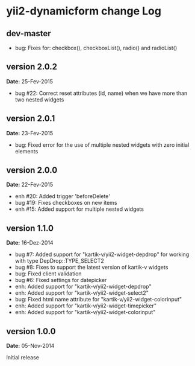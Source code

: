 yii2-dynamicform change Log
===========================

dev-master
----------
- bug: Fixes for: checkbox(), checkboxList(), radio() and radioList()


version 2.0.2
-------------
**Date:** 25-Fev-2015
- bug #22: Correct reset attributes (id, name) when we have more than two nested widgets 


version 2.0.1
-------------
**Date:** 23-Fev-2015
- bug: Fixed error for the use of multiple nested widgets with zero initial elements


version 2.0.0
-------------
**Date:** 22-Fev-2015
- enh #20: Added trigger 'beforeDelete'
- bug #19: Fixes checkboxes on new items
- enh #15: Added support for multiple nested widgets


version 1.1.0
-------------
**Date:** 16-Dez-2014

- bug #7: Added support for "kartik-v/yii2-widget-depdrop" for working with type DepDrop::TYPE_SELECT2
- bug #8: Fixes to support the latest version of kartik-v widgets
- bug: Fixed client validation
- bug #6: Fixed settings for datepicker
- enh: Added support for "kartik-v/yii2-widget-depdrop"
- enh: Added support for "kartik-v/yii2-widget-select2"
- bug: Fixed html name attribute for "kartik-v/yii2-widget-colorinput"
- enh: Added support for "kartik-v/yii2-widget-timepicker"
- enh: Added support for "kartik-v/yii2-widget-colorinput"


version 1.0.0
-------------
**Date:** 05-Nov-2014

Initial release
